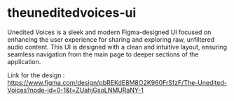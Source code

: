 # theuneditedvoices-ui
Unedited Voices is a sleek and modern Figma-designed UI focused on enhancing the user experience for sharing and exploring raw, unfiltered audio content. This UI is designed with a clean and intuitive layout, ensuring seamless navigation from the main page to deeper sections of the application.


Link for the design : https://www.figma.com/design/pbREKdE8M8O2K960FrSfzF/The-Unedited-Voices?node-id=0-1&t=ZUahjGsoLNMURaNY-1
